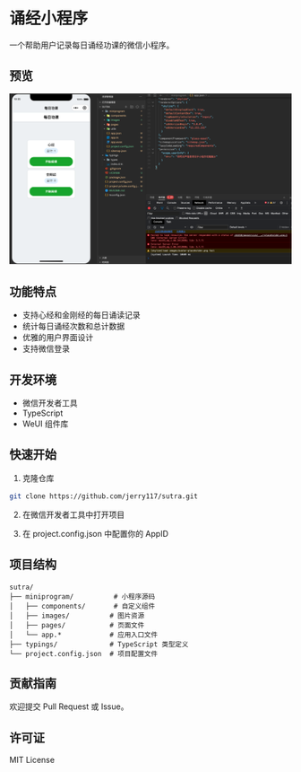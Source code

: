 # 诵经小程序

一个帮助用户记录每日诵经功课的微信小程序。

## 预览

![首页预览](miniprogram/images/preview/home.png)


## 功能特点

- 支持心经和金刚经的每日诵读记录
- 统计每日诵经次数和总计数据
- 优雅的用户界面设计
- 支持微信登录

## 开发环境

- 微信开发者工具
- TypeScript
- WeUI 组件库

## 快速开始

1. 克隆仓库
```bash
git clone https://github.com/jerry117/sutra.git
```

2. 在微信开发者工具中打开项目

3. 在 project.config.json 中配置你的 AppID

## 项目结构

```
sutra/
├── miniprogram/          # 小程序源码
│   ├── components/       # 自定义组件
│   ├── images/          # 图片资源
│   ├── pages/           # 页面文件
│   └── app.*            # 应用入口文件
├── typings/             # TypeScript 类型定义
└── project.config.json  # 项目配置文件
```

## 贡献指南

欢迎提交 Pull Request 或 Issue。

## 许可证

MIT License
